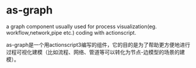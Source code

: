 as-graph
========

a graph component usually used for process visualization(eg. workflow,network,pipe etc.) coding with actionscript.

as-graph是一个用actionscript3编写的组件，它的目的是为了帮助更方便地进行过程可视化建模（比如流程、网络、管道等可以转化为节点-边模型的场景的建模）。
